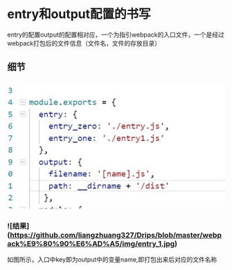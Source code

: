 # entry和output配置的书写
entry的配置output的配置相对应，一个为指引webpack的入口文件，一个是经过webpack打包后的文件信息（文件名，文件的存放目录）
## 细节
### ![配置](https://github.com/liangzhuang327/Drips/blob/master/webpack%E9%80%90%E6%AD%A5/img/entry_1.jpg)
### ![结果] (https://github.com/liangzhuang327/Drips/blob/master/webpack%E9%80%90%E6%AD%A5/img/entry_1.jpg)
如图所示，入口中key即为output中的变量name,即打包出来后对应的文件名称